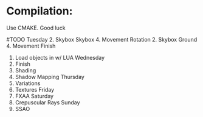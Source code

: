 # Compilation:
Use CMAKE. Good luck

#TODO
Tuesday
2. Skybox
    Skybox
4. Movement
    Rotation
2. Skybox
    Ground
4. Movement
    Finish
1. Load objects in w/ LUA
Wednesday
1. Finish
6. Shading
7. Shadow Mapping
Thursday
3. Variations
5. Textures
Friday
10. FXAA
Saturday
9. Crepuscular Rays
Sunday
8. SSAO
